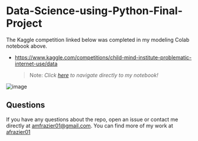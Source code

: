 # Data-Science-using-Python-Final-Project
The Kaggle competition linked below was completed in my modeling Colab notebook above.
* https://www.kaggle.com/competitions/child-mind-institute-problematic-internet-use/data

    > Note: _Click [here](https://colab.research.google.com/drive/1ivaMmp1Ua5EaK4Ztq-gz_kldUm-vNUM7#scrollTo=lyp9Uirwzibn) to navigate directly to my notebook!_

![image](https://github.com/user-attachments/assets/e7b37e7f-7ef1-4d4d-8e68-fa72766b6de2)

## Questions
If you have any questions about the repo, open an issue or contact me directly at [amfrazier01@gmail.com](mailto:amfrazier01@gmail.com). You can find more of my work at [afrazier01](https://github.com/afrazier01)

